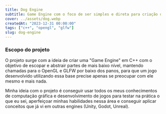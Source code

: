 ```yaml
---
title: Dog Engine
subtitle: Game Engine com o foco de ser simples e direta para criação de jogos
cover: ../assets/dog.webp
createdAt: "2023-12-31 00:00:00"
tags: ["c++", "opengl", "glfw"]
slug: dog-engine
---
```


### Escopo do projeto

O projeto surge com a ideia de criar uma "Game Engine" em C++ com o objetivo de escopar e abstrair partes de mais baixo nível, mantendo chamadas para o OpenGL e GLFW por baixo dos panos, para que um jogo desenvolvido utilizando essa base precise apenas se preocupar com ele mesmo e mais nada.

Minha ideia com o projeto é conseguir usar todos os meus conhecimentos de computação gráfica e desenvolvimento de jogos para testar na prática o que eu sei, aperfeiçoar minhas habilidades nessa área e conseguir aplicar conceitos que já vi em outras engines (Unity, Godot, Unreal).

